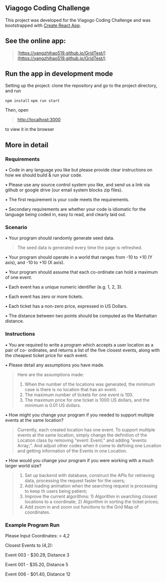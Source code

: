 Viagogo Coding Challenge
------------------------

This project was developed for the Viagogo Coding Challenge and was bootstrapped with [Create React App](https://github.com/facebookincubator/create-react-app). 

## See the online app:

> [https://yangzhihao519.github.io/GridTest/](https://yangzhihao519.github.io/GridTest/)

## Run the app in development mode

Setting up the project: clone the repository and go to the project directory, and run

`npm install`
`npm run start`

Then, open 

> [http://localhost:3000](http://localhost:3000) 

to view it in the browser

## More in detail

### Requirements
• Code in any language you like but please provide clear instructions on how we should build & run your code.

• Please use any source control system you like, and send us a link via github or google drive (our email system blocks zip files).

• The first requirement is your code meets the requirements.

• Secondary requirements are whether your code is idiomatic for the language being
coded in, easy to read, and clearly laid out.

### Scenario
• Your program should randomly generate seed data.

> The seed data is generated every time the page is refreshed.

• Your program should operate in a world that ranges from -10 to +10 (Y axis), and -10 to +10 (X axis).

• Your program should assume that each co-ordinate can hold a maximum of one event.

• Each event has a unique numeric identifier (e.g. 1, 2, 3).

• Each event has zero or more tickets.

• Each ticket has a non-zero price, expressed in US Dollars.

• The distance between two points should be computed as the Manhattan distance.

### Instructions
• You are required to write a program which accepts a user location as a pair of co- ordinates, and returns a list of the five closest events, along with the cheapest ticket price for each event.

• Please detail any assumptions you have made.

> Here are the assumptions made:
> 1. When the number of the locations was generated, the minimum case is there is no location that has an event.
> 2. The maximum number of tickets for one event is 100.
> 3. The maximum price for one ticket is 1000 US dollars, and the minimum is 0.01 US dollars.

• How might you change your program if you needed to support multiple events at the same location?

> Currently, each created location has one event. To support multiple
> events at the same location, simply change the definition of the
> Location class by removing "event: Event;" and adding "events: Array<Event>;". 
> And adjust other codes when it come to defining one Location and getting information of the Events in one Location.

• How would you change your program if you were working with a much larger world size?

> 1. Set up backend with database, construct the APIs for retrieving data, processing the request faster for the users;
> 2. Add loading animation when the searching request is processing to keep th users being patient;
> 3. Improve the current algorithms: 1) Algorithm in searching closest locations to a coordinate; 2) Algorithm in sorting the ticket prices;
> 4. Add zoom in and zoom out functions to the Grid Map of coordinates.


### Example Program Run
Please Input Coordinates: > 4,2

Closest Events to (4,2):

Event 003 - $30.29, Distance 3 

Event 001 - $35.20, Distance 5 

Event 006 - $01.40, Distance 12










